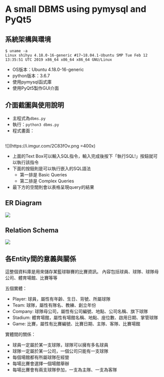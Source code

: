 # A small DBMS using pymysql and PyQt5

## 系統架構與環境
```
$ uname -a
Linux shihyu 4.18.0-16-generic #17~18.04.1-Ubuntu SMP Tue Feb 12 13:35:51 UTC 2019 x86_64 x86_64 x86_64 GNU/Linux
```
- OS版本：Ubuntu 4.18.0-16-generic
- python版本：3.6.7
- 使用pymysql函式庫
- 使用PyQt5製作GUI介面

## 介面截圖與使用說明

- 主程式為```dbms.py```
- 執行：```python3 dbms.py```
- 程式畫面：
<br>
![](https://i.imgur.com/2C83fOv.png =400x)

- 上面的Text Box可以輸入SQL指令，輸入完成後按下「執行SQL!」按鈕就可以執行該指令
- 下面的按鈕則是可以執行嵌入的SQL語法
    - 第一排是 Basic Queries
    - 第二排是 Complex Queries
- 最下方的空間則會以表格呈現query的結果

## ER Diagram
![](https://i.imgur.com/cpLmU4h.png)

## Relation Schema
![](https://i.imgur.com/T00jfbf.png)

## 各Entity間的意義與關係
這整個資料庫是用來儲存某籃球聯賽的比賽資訊。
內容包括球員、球隊、球隊母公司、體育場館、比賽等等

五個實體：
- Player: 球員，屬性有年齡、生日、背號、所屬球隊
- Team: 球隊，屬性有隊名、教練、創立年份
- Company: 球隊母公司，屬性有公司編號、地點、公司名稱、旗下球隊
- Stadium: 體育場館，屬性有場館名稱、地點、座位數、啟用日期、掌管球隊
- Game: 比賽，屬性有比賽編號、比賽日期、主隊、客隊、比賽場館

實體間的關係：
- 球員一定屬於某一支球隊，球隊可以擁有多名球員
- 球隊一定屬於某一公司，一個公司只能有一支球隊
- 每個場館都有所屬球隊在經營
- 每場比賽會選擇一個場館舉辦
- 每場比賽會有兩支球隊參加，一支為主隊、一支為客隊
